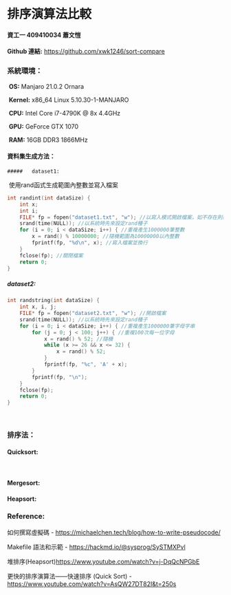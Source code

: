 # 排序演算法比較

#### 資工一 409410034 蕭文愷

**Github 連結:** https://github.com/xwk1246/sort-compare

### 系統環境：

​	**OS:** Manjaro 21.0.2 Ornara

​	**Kernel:** x86_64 Linux 5.10.30-1-MANJARO

​	**CPU:** Intel Core i7-4790K @ 8x 4.4GHz

​	**GPU:** GeForce GTX 1070

​	**RAM:** 16GB DDR3 1866MHz

#### 資料集生成方法：

	##### 	dataset1:

​	使用rand函式生成範圍內整數並寫入檔案

```c
int randint(int dataSize) {
    int x;
    int i;
    FILE* fp = fopen("dataset1.txt", "w"); //以寫入模式開啟檔案，如不存在則新建檔案。
    srand(time(NULL)); //以系統時先來設定rand種子
    for (i = 0; i < dataSize; i++) { //重複產生1000000筆整數
        x = rand() % 10000000; //隨機範圍為10000000以內整數
        fprintf(fp, "%d\n", x); //寫入檔案並換行
    }
    fclose(fp); //關閉檔案
    return 0;
}		
```

##### 	dataset2:

```c
int randstring(int dataSize) {
    int x, i, j;
    FILE* fp = fopen("dataset2.txt", "w"); //開啟檔案
    srand(time(NULL)); //以系統時先來設定rand種子
    for (i = 0; i < dataSize; i++) { //重複產生1000000筆字母字串
        for (j = 0; j < 100; j++) { //重複100次每一位字母
            x = rand() % 52; //隨機
            while (x >= 26 && x <= 32) {
                x = rand() % 52;
            }
            fprintf(fp, "%c", 'A' + x);
        }
        fprintf(fp, "\n");
    }
    fclose(fp);
    return 0;
}
```



​	

### 排序法：

#### 	Quicksort:

​		

#### 	Mergesort:



#### 	Heapsort:



### Reference:

如何撰寫虛擬碼 - https://michaelchen.tech/blog/how-to-write-pseudocode/

Makefile 語法和示範 - https://hackmd.io/@sysprog/SySTMXPvl

堆排序(Heapsort)https://www.youtube.com/watch?v=j-DqQcNPGbE

更快的排序演算法——快速排序 (Quick Sort) - https://www.youtube.com/watch?v=AsQW27DT82I&t=250s